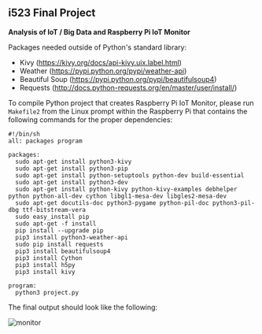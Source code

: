## i523 Final Project 
**Analysis of IoT / Big Data and Raspberry Pi IoT Monitor**

Packages needed outside of Python's standard library: 
* Kivy (https://kivy.org/docs/api-kivy.uix.label.html)
* Weather (https://pypi.python.org/pypi/weather-api)
* Beautiful Soup (https://pypi.python.org/pypi/beautifulsoup4)
* Requests (http://docs.python-requests.org/en/master/user/install/)

To compile Python project that creates Raspberry Pi IoT Monitor, please run `Makefile2` from the Linux prompt within the Raspberry Pi that contains the following commands for the proper dependencies: 
   
    #!/bin/sh
    all: packages program

    packages:
      sudo apt-get install python3-kivy
      sudo apt-get install python3-pip
      sudo apt-get install python-setuptools python-dev build-essential 
      sudo apt-get install python3-dev
      sudo apt-get install python-kivy python-kivy-examples debhelper python python-all-dev cython libgl1-mesa-dev libgles2-mesa-dev
      sudo apt-get docutils-doc python3-pygame python-pil-doc python3-pil-dbg ttf-bitstream-vera
      sudo easy_install pip
      sudo apt-get -f install
      pip install --upgrade pip
      pip3 install python3-weather-api
      sudo pip install requests
      pip3 install beautifulsoup4
      pip3 install Cython
      pip3 install h5py
      pip3 install kivy

    program: 
      python3 project.py

The final output should look like the following: 

![monitor](https://user-images.githubusercontent.com/31293179/33550867-6ee0d3b2-d8bd-11e7-8ad2-4a637fa3faef.png)
